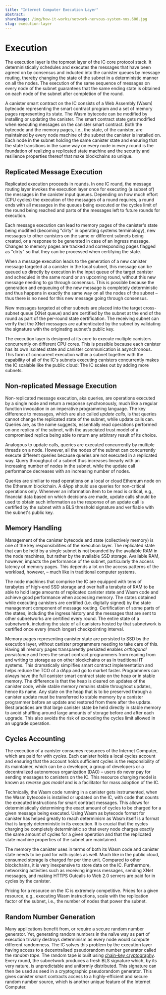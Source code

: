 ```yaml
---
title: "Internet Computer Execution Layer"
abstract: 
shareImage: /img/how-it-works/network-nervous-system-nns.600.jpg
slug: execution-layer
---
```


# Execution

The execution layer is the topmost layer of the IC core protocol stack.
It deterministically schedules and executes the messages that have been agreed on by consensus and inducted into the canister queues by message routing, thereby changing the state of the subnet in a deterministic manner on all the nodes.
The execution of the same sequence of messages on every node of the subnet guarantees that the same ending state is obtained on each node of the subnet after completion of the round. 

A canister smart contract on the IC consists of a Web Assembly (Wasm) bytecode representing the smart contract program and a set of memory pages representing its state.
The Wasm bytecode can be modified by installing or updating the canister.
The smart contract state gets modified when executing messages on the canister smart contract.
Both the bytecode and the memory pages, i.e., the state, of the canister, are maintained by every node machine of the subnet the canister is installed on.
Each node in the subnet holding the same canister state and ensuring that the state transitions in the same way on every node in every round is the foundation of realizing a replicated state machine and the security and resilience properties thereof that make blockchains so unique.

## Replicated Message Execution
Replicated execution proceeds in rounds.
In one IC round, the message routing layer invokes the execution layer once for executing (a subset of) the messages in the canister input queues.
Depending on how much effort (CPU cycles) the execution of the messages of a round requires, a round ends with all messages in the queues being executed or the cycles limit of the round being reached and parts of the messages left to future rounds for execution.

Each message execution can lead to memory pages of the canister's state being modified (becoming "dirty" in operating systems terminology), new messages to other canisters on the same or different subnets being created, or a response to be generated in case of an ingress message.
Changes to memory pages are tracked and corresponding pages flagged as "dirty" so that they can be processed when certifying the state.

When a message execution leads to the generation of a new canister message targeted at a canister in the local subnet, this message can be queued up directly by execution in the input queue of the target canister and scheduled in the same round or an upcoming round, without this new message needing to go through consensus.
This is possible because the generation and enqueuing of the new message is completely deterministic and thus happens in exactly the same way on all the nodes of the subnet – thus there is no need for this new message going through consensus.

New messages targeted at other subnets are placed into the target cross-subnet queue (XNet queue) and are certified by the subnet at the end of the round as part of the per-round state certification.
The receiving subnet can verify that the XNet messages are authenticated by the subnet by validating the signature with the originating subnet's public key.

The execution layer is designed at its core to execute multiple canisters concurrently on different CPU cores.
This is possible because each canister has its own isolated state and canister communication is asynchronous.
This form of concurrent execution within a subnet together with the capability of all of the IC's subnets executing canisters concurrently makes the IC scalable like the public cloud: The IC scales out by adding more subnets.

## Non-replicated Message Execution

Non-replicated message execution, aka queries, are operations executed by a single node and return a response synchronously, much like a regular function invocation in an imperative programming language.
The key difference to messages, which are also called *update calls*, is that queries cannot change the replicated state of the subnet, while update calls can.
Queries are, as the name suggests, essentially read operations performed on one replica of the subnet, with the associated trust model of a compromised replica being able to return any arbitrary result of its choice.

Analogous to update calls, queries are executed concurrently by multiple threads on a node.
However, all the nodes of the subnet can concurrently execute different queries because queries are not executed in a replicated way.
Query throughput of a subnet thus increases linearly with an increasing number of nodes in the subnet, while the update call performance decreases with an increasing number of nodes.

Queries are similiar to read operations on a local or cloud Ethereum node on the Ethereum blockchain.
A dApp should use queries for non-critical operations only.
Whenever an information item to be read is critical, e.g., financial data based on which decisions are made, update calls should be used to obtain such information as the response of an update call is certified by the subnet with a BLS threshold signature and verifiable with the subnet's public key.

## Memory Handling

Management of the canister bytecode and state (collectively memory) is one of the key responsibilities of the execution layer.
The replicated state that can be held by a single subnet is not bounded by the available RAM in the node machines, but rather by the available SSD storage.
Available RAM, however, impacts the performance of the subnet, particularly the access latency of memory pages.
This depends a lot on the access patterns of the workload, however, – much like in traditional computer systems.

The node machines that comprise the IC are equipped with tens of terabytes of high-end SSD storage and over half a terabyte of RAM to be able to hold large amounts of replicated canister state and Wasm code and achieve good performance when accessing memory.
The states obtained while executing canisters are certified (i.e. digitally signed) by the state management component of message routing.  Certification of some parts of the states, including the ingress history and the messages that are sent to other subnetworks are certified every round.  The entire state of a subnetwork, including the state of all canisters hosted by that subnetwork is certified once every (much longer) checkpointing interval.

Memory pages representing canister state are persisted to SSD by the execution layer, without canister programmers needing to take care of this.
Having all memory pages transparently persisted enables *orthogonal persistence* and frees the smart contract programmers from reading from and writing to storage as on other blockchains or as in traditional IT systems.
This dramatically simplifies smart contract implementation and helps reduce the TCO of a dApp and go to market faster.
Programmers can always have the full canister smart contract state on the heap or in stable memory.
The difference is that the heap is cleared on updates of the canister code, while stable memory remains stable throughout updates, hence its name.
Any state on the heap that is to be preserved through a canister update must be transferred to stable memory by a canister programmer before an update and restored from there after the update.
Best practices are that large canister state be held directly in stable memory to avoid shuffling around large amounts of storage before and after each upgrade.
This also avoids the risk of exceeding the cycles limit allowed in an upgrade operation.

## Cycles Accounting

The execution of a canister consumes resources of the Internet Computer, which are paid for with *cycles*.  Each canister holds a local cycles account and ensuring that the account holds sufficient cycles is the responsibility of its maintainer, which can be a developer, a group of developers or a decentralized autonomous organization (DAO) – users do never pay for sending messages to canisters on the IC.
This resource charging model is known as *reverse gas model* and is a facilitator for mass adoption of the IC.

Technically, the Wasm code running in a canister gets instrumented, when the Wasm bytecode is installed or updated on the IC, with code that counts the executed instructions for smart contract messages.
This allows for deterministically determining the exact amount of cycles to be charged for a given message being executed.
Using Wasm as bytecode format for canister has helped greatly to reach determinism as Wasm itself is a format that is largely deterministic in its execution.
It is crucial that the cycles charging be completely deterministic so that every node charges exactly the same amount of cycles for a given operation and that the replicated state machine properties of the subnet are maintained.

The memory the canister uses in terms of both its Wasm code and canister state needs to be paid for with cycles as well.
Much like in the public cloud, consumed storage is charged for per time unit.
Compared to other blockchains, it is very inexpensive to store data on the IC.
Furthermore, networking activities such as receiving ingress messages, sending XNet messages, and making HTTPS Outcalls to Web 2.0 servers are paid for in cycles by the canister.

Pricing for a resource on the IC is extremely competitive.
Prices for a given resource, e.g., executing Wasm instructions, scale with the replication factor of the subnet, i.e., the number of nodes that power the subnet.

## Random Number Generation
Many applications benefit from, or require a secure random number generator.  Yet, generating random numbers in the naïve way as part of execution trivially destroys determinism as every node would compute different randomness.
The IC solves this problem by the execution layer having access to a decentralised pseudorandom number generator called the *random tape*. The random tape is built using [chain-key cryptography](https://internetcomputer.org/how-it-works/#Chain-key-cryptography). Every round, the subnetwork produces a fresh BLS signature which, by its very nature, is unpredictable and uniformly distributed.  This signature can then be used as seed in a cryptographic pseudorandom generator.  This gives canister smart contracts access to a highly-efficient and secure random number source, which is another unique feature of the Internet Computer. 



